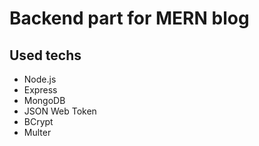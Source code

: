 # Backend part for MERN blog 

## Used techs
* Node.js
* Express
* MongoDB
* JSON Web Token
* BCrypt
* Multer
